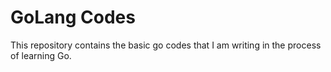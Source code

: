 # GoLang Codes
This repository contains the basic go codes that I am writing in the process of learning Go.